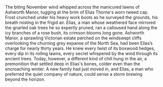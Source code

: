 The biting November wind whipped across the manicured lawns of Ashworth Manor, tugging at the brim of Elias Thorne's worn tweed cap.  Frost crunched under his heavy work boots as he surveyed the grounds, his breath misting in the frigid air.  Elias, a man whose weathered face mirrored the gnarled oak trees he so expertly pruned, ran a calloused hand along the icy branches of a rose bush, its crimson blooms long gone. Ashworth Manor, a sprawling Victorian estate perched on the windswept cliffs overlooking the churning grey expanse of the North Sea, had been Elias’s charge for nearly thirty years.  He knew every twist of its boxwood hedges, every dip in its rolling lawns, every secret whispered by the wind through its ancient trees. Today, however, a different kind of chill hung in the air, a premonition that settled deep in Elias's bones, colder even than the encroaching winter.  A new family had just moved in, and Elias, a man who preferred the quiet company of nature, could sense a storm brewing beyond the horizon.
